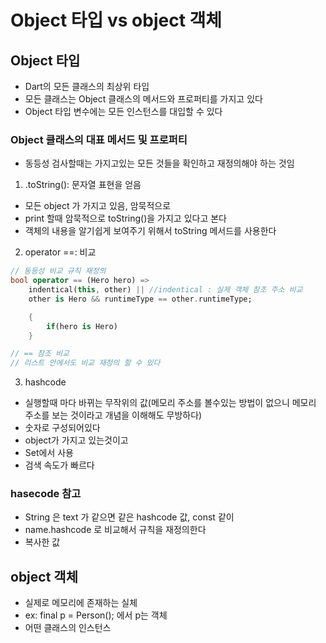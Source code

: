 # Object 타입 vs object 객체

## Object 타입
- Dart의 모든 클래스의 최상위 타입
- 모든 클래스는 Object 클래스의 메서드와 프로퍼티를 가지고 있다
- Object 타입 변수에는 모든 인스턴스를 대입할 수 있다

### Object 클래스의 대표 메서드 및 프로퍼티
- 동등성 검사할때는 가지고있는 모든 것들을 확인하고 재정의해야 하는 것임

1. .toString(): 문자열 표현을 얻음
- 모든 object 가 가지고 있음, 암묵적으로
- print 할때 암묵적으로 toString()을 가지고 있다고 본다
- 객체의 내용을 알기쉽게 보여주기 위해서 toString 메서드를 사용한다

2. operator ==: 비교

```dart
// 동등성 비교 규칙 재정의
bool operator == (Hero hero) =>
    indentical(this, other) || //indentical : 실제 객체 참조 주소 비교
    other is Hero && runtimeType == other.runtimeType;

    {
        if(hero is Hero)
    }

// == 참조 비교
// 리스트 안에서도 비교 재정의 할 수 있다

```
3. hashcode
- 실행할때 마다 바뀌는 무작위의 값(메모리 주소를 볼수있는 방법이 없으니 메모리 주소를 보는 것이라고 개념을 이해해도 무방하다)
- 숫자로 구성되어있다
- object가 가지고 있는것이고 
- Set에서 사용
- 검색 속도가 빠르다

### hasecode 참고

- String 은 text 가 같으면 같은 hashcode 값, const 같이
- name.hashcode 로 비교해서 규칙을 재정의한다
- 복사한 값

## object 객체
- 실제로 메모리에 존재하는 실체
- ex: final p = Person(); 에서 p는 객체
- 어떤 클래스의 인스턴스
